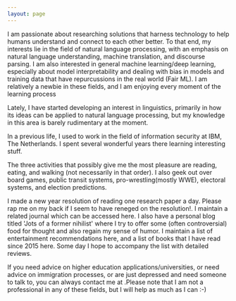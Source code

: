 ```yaml
---
layout: page
---
```


I am passionate about researching solutions that harness technology to help humans understand and connect to each other better. To that end, my interests lie in the field of natural language processing, with an emphasis on natural language understanding, machine translation, and discourse parsing. I am also interested in general machine learning/deep learning, especially about model interpretability and dealing with bias in models and training data that have repurcussions in the real world (Fair ML). I am relatively a newbie in these fields, and I am enjoying every moment of the learning process

Lately, I have started developing an interest in linguistics, primarily in how its ideas can be applied to natural language processing, but my knowledge in this area is barely rudimentary at the moment.

In a previous life, I used to work in the field of information security at IBM, The Netherlands. I spent several wonderful years there learning interesting stuff.

The three activities that possibly give me the most pleasure are reading, eating, and walking (not necessarily in that order). I also geek out over board games, public transit systems, pro-wrestling(mostly WWE), electoral systems, and election predictions.

I made a new year resolution of reading one research paper a day. Please rap me on my back if I seem to have reneged on the resolution!. I maintain a related journal which can be accessed here. I also have a personal blog titled 'Jots of a former nihilist' where I try to offer some (often controversial) food for thought and also regain my sense of humor. I maintain a list of entertainment recommendations here, and a list of books that I have read since 2015 here. Some day I hope to accompany the list with detailed reviews.

If you need advice on higher education applications/universities, or need advice on immigration processes, or are just depressed and need someone to talk to, you can always contact me at .Please note that I am not a professional in any of these fields, but I will help as much as I can :-)

















































































